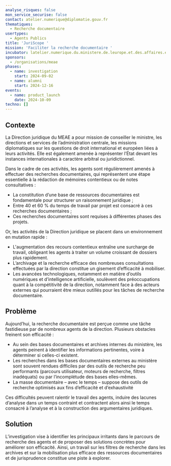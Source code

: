 ```yaml
---
analyse_risques: false
mon_service_securise: false
contact: atelier.numerique@diplomatie.gouv.fr
thematiques:
  - Recherche documentaire
usertypes:
  - Agents Publics
title: 'JuriScope '
mission: 'Faciliter la recherche documentaire '
incubator: latelier.numerique.du.ministere.de.leurope.et.des.affaires.etrangeres
sponsors:
  - /organisations/meae
phases:
  - name: investigation
    start: 2024-09-02
  - name: alumni
    start: 2024-12-16
events:
  - name: product_launch
    date: 2024-10-09
techno: []
---
```

## Contexte

La Direction juridique du MEAE a pour mission de conseiller le ministre, les directions et services de l’administration centrale, les missions diplomatiques sur les questions de droit international et européen liées à leurs activités. Elle est également amenée à représenter l’État devant les instances internationales à caractère arbitral ou juridictionnel. 

Dans le cadre de ces activités, les agents sont régulièrement amenés à effectuer des recherches documentaires, qui représentent une étape essentielle à la rédaction de mémoires contentieux ou de notes consultatives :
-	La constitution d’une base de ressources documentaires est fondamentale pour structurer un raisonnement juridique ; 
-	Entre 40 et 60 % du temps de travail par projet est consacré à ces recherches documentaires ; 
-	Ces recherches documentaires sont requises à différentes phases des projets.

Or, les activités de la Direction juridique se placent dans un environnement en mutation rapide :
-	L'augmentation des recours contentieux entraîne une surcharge de travail, obligeant les agents à traiter un volume croissant de dossiers plus rapidement.
-	L’archivage et la recherche efficace des nombreuses consultations effectuées par la direction constitue un gisement d’efficacité à mobiliser. 
-	Les avancées technologiques, notamment en matière d’outils numériques et d’intelligence artificielle, soulèvent des préoccupations quant à la compétitivité de la direction, notamment face à des acteurs externes qui pourraient être mieux outillés pour les tâches de recherche documentaire.


## Problème

Aujourd’hui, la recherche documentaire est perçue comme une tâche fastidieuse par de nombreux agents de la direction. Plusieurs obstacles freinent son efficacité :
-	Au sein des bases documentaires et archives internes du ministère, les agents peinent à identifier les informations pertinentes, voire à déterminer si celles-ci existent.
-	Les recherches dans les bases documentaires externes au ministère sont souvent rendues difficiles par des outils de recherche peu performants (parcours utilisateur, moteurs de recherche, filtres inadéquats) ou par l’incomplétude des bases elles-mêmes.
-	La masse documentaire – avec le temps – suppose des outils de recherche optimisés aux fins d’efficacité et d’exhaustivité


Ces difficultés peuvent ralentir le travail des agents, induire des lacunes d’analyse dans un temps contraint et contractent alors ainsi le temps consacré à l’analyse et à la construction des argumentaires juridiques.


## Solution

L’investigation vise à identifier les principaux irritants dans le parcours de recherche des agents et de proposer des solutions concrètes pour améliorer son efficacité. Ainsi, un travail sur les filtres de recherche dans les archives et sur la mobilisation plus efficace des ressources documentaires et de jurisprudence constitue une piste à explorer. 

